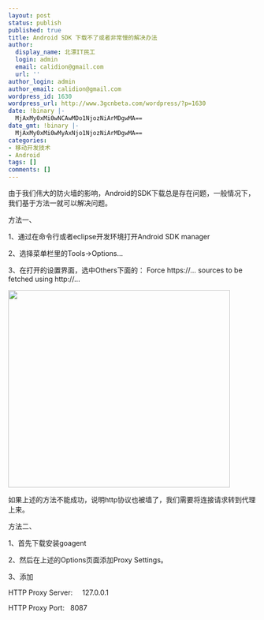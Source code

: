 ```yaml
---
layout: post
status: publish
published: true
title: Android SDK 下载不了或者非常慢的解决办法
author:
  display_name: 北漂IT民工
  login: admin
  email: calidion@gmail.com
  url: ''
author_login: admin
author_email: calidion@gmail.com
wordpress_id: 1630
wordpress_url: http://www.3gcnbeta.com/wordpress/?p=1630
date: !binary |-
  MjAxMy0xMi0wNCAwMDo1NjozNiArMDgwMA==
date_gmt: !binary |-
  MjAxMy0xMi0wMyAxNjo1NjozNiArMDgwMA==
categories:
- 移动开发技术
- Android
tags: []
comments: []
---
```

<p>由于我们伟大的防火墙的影响，Android的SDK下载总是存在问题，一般情况下，我们基于方法一就可以解决问题。</p>
<p>方法一、</p>
<p>1、通过在命令行或者eclipse开发环境打开Android SDK manager</p>
<p>2、选择菜单栏里的Tools->Options...</p>
<p>3、在打开的设置界面，选中Others下面的： Force https:&#47;&#47;... sources to be fetched using http:&#47;&#47;...</p>
<p><img class="alignnone wp-image-1646" alt="" src="http:&#47;&#47;res.cloudinary.com&#47;dawjytvkn&#47;image&#47;upload&#47;v1386089566&#47;temp_rntpnx.jpg" width="450" height="400" &#47;></p>
<p>如果上述的方法不能成功，说明http协议也被墙了，我们需要将连接请求转到代理上来。</p>
<p>方法二、</p>
<p>1、首先下载安装goagent</p>
<p>2、然后在上述的Options页面添加Proxy Settings。</p>
<p>3、添加</p>
<p>HTTP Proxy Server: &nbsp; &nbsp;&nbsp;127.0.0.1</p>
<p>HTTP Proxy Port: &nbsp; 8087</p>
<p>&nbsp;</p>
<p>&nbsp;</p>
<p>&nbsp;</p>
